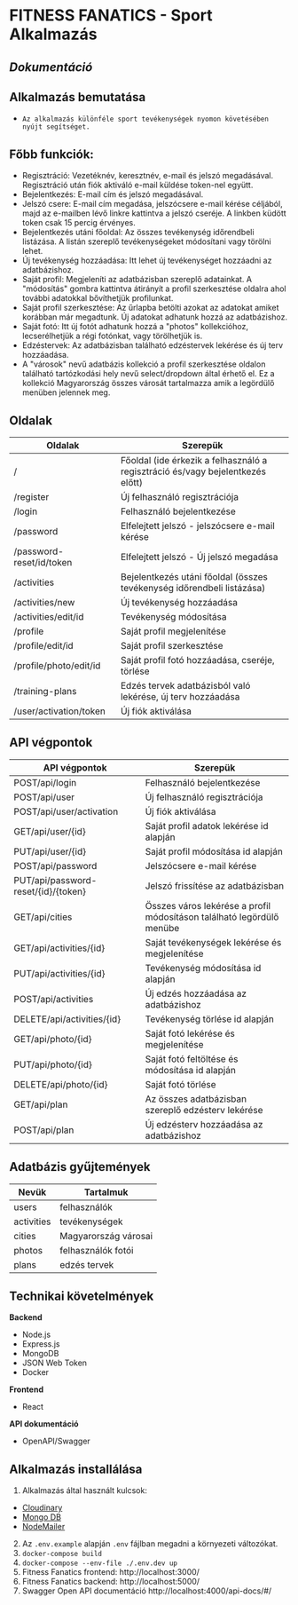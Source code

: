 # FITNESS FANATICS - Sport Alkalmazás

## _Dokumentáció_

## Alkalmazás bemutatása

-     Az alkalmazás különféle sport tevékenységek nyomon követésében nyújt segítséget.

## Főbb funkciók:

- Regisztráció: Vezetéknév, keresztnév, e-mail és jelszó megadásával. Regisztráció után fiók aktiváló e-mail küldése token-nel együtt.
- Bejelentkezés: E-mail cím és jelszó megadásával.
- Jelszó csere: E-mail cím megadása, jelszócsere e-mail kérése céljából, majd az e-mailben lévő linkre kattintva a jelszó cseréje. A linkben küdött token csak 15 percig érvényes.
- Bejelentkezés utáni főoldal: Az összes tevékenység időrendbeli listázása. A listán szereplő tevékenységeket módosítani vagy törölni lehet.
- Új tevékenység hozzáadása: Itt lehet új tevékenységet hozzáadni az adatbázishoz.
- Saját profil: Megjeleníti az adatbázisban szereplő adatainkat. A "módosítás" gombra kattintva átirányít a profil szerkesztése oldalra ahol további adatokkal bővíthetjük profilunkat.
- Saját profil szerkesztése: Az űrlapba betölti azokat az adatokat amiket korábban már megadtunk. Új adatokat adhatunk hozzá az adatbázishoz.
- Saját fotó: Itt új fotót adhatunk hozzá a "photos" kollekcióhoz, lecserélhetjük a régi fotónkat, vagy törölhetjük is.
- Edzéstervek: Az adatbázisban található edzéstervek lekérése és új terv hozzáadása.
- A "városok" nevű adatbázis kollekció a profil szerkesztése oldalon található tartózkodási hely nevű select/dropdown által érhető el. Ez a kollekció Magyarország összes városát tartalmazza amik a legördülő menüben jelennek meg.

## Oldalak

| Oldalak                  | Szerepük                                                                       |
| ------------------------ | ------------------------------------------------------------------------------ |
| /                        | Főoldal (ide érkezik a felhasználó a regisztráció és/vagy bejelentkezés előtt) |
| /register                | Új felhasználó regisztrációja                                                  |
| /login                   | Felhasználó bejelentkezése                                                     |
| /password                | Elfelejtett jelszó - jelszócsere e-mail kérése                                 |
| /password-reset/id/token | Elfelejtett jelszó - Új jelszó megadása                                        |
| /activities              | Bejelentkezés utáni főoldal (összes tevékenység időrendbeli listázása)         |
| /activities/new          | Új tevékenység hozzáadása                                                      |
| /activities/edit/id      | Tevékenység módosítása                                                         |
| /profile                 | Saját profil megjelenítése                                                     |
| /profile/edit/id         | Saját profil szerkesztése                                                      |
| /profile/photo/edit/id   | Saját profil fotó hozzáadása, cseréje, törlése                                 |
| /training-plans          | Edzés tervek adatbázisból való lekérése, új terv hozzáadása                    |
| /user/activation/token   | Új fiók aktiválása                                                             |


## API végpontok

| API végpontok                       | Szerepük                                                              |
| ----------------------------------- | --------------------------------------------------------------------- |
| POST/api/login                      | Felhasználó bejelentkezése                                            |
| POST/api/user                       | Új felhasználó regisztrációja                                         |
| POST/api/user/activation            | Új fiók aktiválása                                                    |
| GET/api/user/{id}                   | Saját profil adatok lekérése id alapján                               |
| PUT/api/user/{id}                   | Saját profil módosítása id alapján                                    |
| POST/api/password                   | Jelszócsere e-mail kérése                                             |
| PUT/api/password-reset/{id}/{token} | Jelszó frissítése az adatbázisban                                     |
| GET/api/cities                      | Összes város lekérése a profil módosításon található legördülő menübe |
| GET/api/activities/{id}             | Saját tevékenységek lekérése és megjelenítése                         |
| PUT/api/activities/{id}             | Tevékenység módosítása id alapján                                     |
| POST/api/activities                 | Új edzés hozzáadása az adatbázishoz                                   |
| DELETE/api/activities/{id}          | Tevékenység törlése id alapján                                        |
| GET/api/photo/{id}                  | Saját fotó lekérése és megjelenítése                                  |
| PUT/api/photo/{id}                  | Saját fotó feltöltése és módosítása id alapján                        |
| DELETE/api/photo/{id}               | Saját fotó törlése                                                    |
| GET/api/plan                        | Az összes adatbázisban szereplő edzésterv lekérése                    |
| POST/api/plan                       | Új edzésterv hozzáadása az adatbázishoz                               |

## Adatbázis gyűjtemények

| Nevük      | Tartalmuk            |
| ---------- | -------------------- |
| users      | felhasználók         |
| activities | tevékenységek        |
| cities     | Magyarország városai |
| photos     | felhasználók fotói   |
| plans      | edzés tervek         |

## Technikai követelmények

**Backend**

- Node.js
- Express.js
- MongoDB
- JSON Web Token
- Docker

**Frontend**

- React

**API dokumentáció**

- OpenAPI/Swagger

## Alkalmazás installálása

1. Alkalmazás által használt kulcsok:

- [Cloudinary](https://cloudinary.com)
- [Mongo DB](https://www.mongodb.com)
- [NodeMailer](https://nodemailer.com)

2. Az `.env.example` alapján `.env` fájlban megadni a környezeti változókat.
3. `docker-compose build`
4. `docker-compose --env-file ./.env.dev up`
5. Fitness Fanatics frontend: http://localhost:3000/
6. Fitness Fanatics backend: http://localhost:5000/
7. Swagger Open API documentáció http://localhost:4000/api-docs/#/
